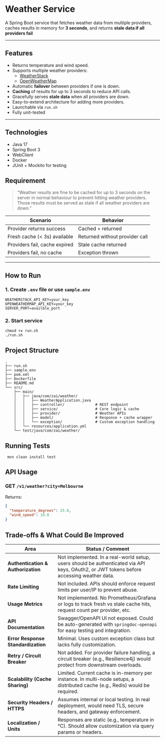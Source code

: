 # Weather Service

A Spring Boot service that fetches weather data from multiple providers, caches results in memory for **3 seconds**, and returns **stale data if all providers fail**

---

## Features

- Returns temperature and wind speed.
- Supports multiple weather providers:
    - [WeatherStack](https://weatherstack.com/)
    - [OpenWeatherMap](https://openweathermap.org/)
- Automatic **failover** between providers if one is down.
- **Caching** of results for up to 3 seconds to reduce API calls.
- Gracefully serves **stale data** when all providers are down.
- Easy-to-extend architecture for adding more providers.
- Launchable via `run.sh`
- Fully unit-tested

---

## Technologies

- Java 17
- Spring Boot 3
- WebClient
- Docker
- JUnit + Mockito for testing

## Requirement 
> “Weather results are fine to be cached for up to 3 seconds on the server in normal behaviour to prevent hitting weather providers. Those results must be served as stale if all weather providers are down.”

| Scenario                         | Behavior                   |
|----------------------------------|----------------------------|
| Provider returns success         | Cached + returned          |
| Fresh cache (< 3s) available     | Returned without provider call |
| Providers fail, cache expired    | Stale cache returned       |
| Providers fail, no cache         | Exception thrown           |
---

## How to Run

### 1. Create `.env` file or use `sample.env`

```env
WEATHERSTACK_API_KEY=your_key
OPENWEATHERMAP_API_KEY=your_key
SERVER_PORT=availble_port
```
### 2. Start service
```
chmod +x run.sh
./run.sh
```

## Project Structure
```
.
├── run.sh
├── sample.env
├── pom.xml
├── Dockerfile
├── README.md
└── src/
    ├── main/
    │   ├── java/com/zai/weather/
    │   │   ├── WeatherApplication.java
    │   │   ├── controller/              # REST endpoint
    │   │   ├── service/                 # Core logic & cache
    │   │   ├── provider/                # Weather APIs
    │   │   ├── model/                   # Response + cache wrapper
    │   │   └── exception/               # Custom exception handling
    │   └── resources/application.yml
    └── test/java/com/zai/weather/
```

## Running Tests
``` mvn clean install test```

## API Usage

### GET `/v1/weather?city=Melbourne`

Returns:

```json
{
  "temperature_degrees": 25.0,
  "wind_speed": 10.0
}
```

##  Trade-offs & What Could Be Improved
| Area                    | Status / Comment                                                                                                                                       |
|-------------------------|--------------------------------------------------------------------------------------------------------------------------------------------------------|
| **Authentication & Authorization** | Not implemented. In a real-world setup, users should be authenticated via API keys, OAuth2, or JWT tokens before accessing weather data.               |
| **Rate Limiting**  | Not included. APIs should enforce request limits per user/IP to prevent abuse. |
| **Usage Metrics**  | Not implemented. No Prometheus/Grafana or logs to track fresh vs stale cache hits, request count per provider, etc. |
| **API Documentation**       | Swagger/OpenAPI UI not exposed. Could be auto-generated with `springdoc-openapi` for easy testing and integration.                                     |
| **Error Response Standardization** | Minimal. Uses custom exception class but lacks fully customization.                                                                                    |
| **Retry / Circuit Breaker**  | Not added. For provider failure handling, a circuit breaker (e.g., Resilience4j) would protect from downstream overloads.                              |
| **Scalability (Cache Sharing)** | Limited. Current cache is in-memory per instance. In multi-node setups, a distributed cache (e.g., Redis) would be required.                           |
| **Security Headers / HTTPS** | Assumes internal or local testing. In real deployment, would need TLS, secure headers, and gateway enforcement.                                        |
| **Localization / Units**     | Responses are static (e.g., temperature in °C). Should allow customization via query params or headers.                                                |
